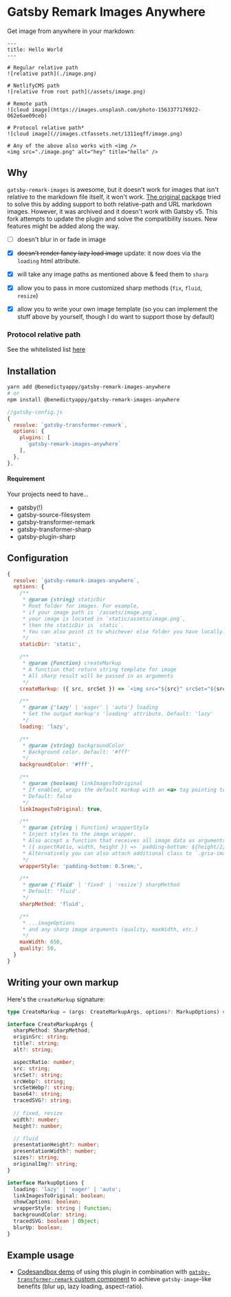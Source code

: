 # Gatsby Remark Images Anywhere

Get image from anywhere in your markdown:

```
---
title: Hello World
---

# Regular relative path
![relative path](./image.png)

# NetlifyCMS path
![relative from root path](/assets/image.png)

# Remote path
![cloud image](https://images.unsplash.com/photo-1563377176922-062e6ae09ceb)

# Protocol relative path*
![cloud image](//images.ctfassets.net/1311eqff/image.png)

# Any of the above also works with <img />
<img src="./image.png" alt="hey" title="hello" />

```

## Why

`gatsby-remark-images` is awesome, but it doesn't work for images that isn't relative to the markdown file itself, it won't work. [The original package](https://github.com/d4rekanguok/gatsby-remark-images-anywhere) tried to solve this by adding support to both relative-path and URL markdown images. However, it was archived and it doesn't work with Gatsby v5. This fork attempts to update the plugin and solve the compatibility issues. New features might be added along the way.


- [ ] doesn't blur in or fade in image
- [x] ~~doesn't render fancy lazy load image~~ update: it now does via the `loading` html attribute.
- [x] will take any image paths as mentioned above & feed them to `sharp`
- [x] allow you to pass in more customized sharp methods (`fix`, `fluid`, `resize`)
- [x] allow you to write your own image template (so you can implement the stuff above by yourself, though I do want to support those by default)


### Protocol relative path
See the whitelisted list [here](./src/relative-protocol-whitelist.ts)

## Installation

```bash
yarn add @benedictyappy/gatsby-remark-images-anywhere
# or
npm install @benedictyappy/gatsby-remark-images-anywhere
```

```js
//gatsby-config.js
{
  resolve: `gatsby-transformer-remark`,
  options: {
    plugins: [
      `gatsby-remark-images-anywhere`
    ],
  },
},

```

#### Requirement
Your projects need to have...
 - gatsby(!)
 - gatsby-source-filesystem
 - gatsby-transformer-remark
 - gatsby-transformer-sharp
 - gatsby-plugin-sharp


## Configuration

```js
{
  resolve: `gatsby-remark-images-anywhere`,
  options: {
    /**
     * @param {string} staticDir
     * Root folder for images. For example,
     * if your image path is `/assets/image.png`,
     * your image is located in `static/assets/image.png`,
     * then the staticDir is `static`.
     * You can also point it to whichever else folder you have locally.
     */
    staticDir: 'static',

    /**
     * @param {Function} createMarkup
     * A function that return string template for image
     * All sharp result will be passed in as arguments
     */
    createMarkup: ({ src, srcSet }) => `<img src="${src}" srcSet="${srcSet}" class="hey" />`,

    /**
     * @param {'lazy' | 'eager' | 'auto'} loading 
     * Set the output markup's 'loading' attribute. Default: 'lazy'
     */
    loading: 'lazy',

    /**
     * @param {string} backgroundColor
     * Background color. Default: '#fff'
     */
    backgroundColor: '#fff',

    /**
     * @param {boolean} linkImagesToOriginal 
     * If enabled, wraps the default markup with an <a> tag pointing to the original image.
     * Default: false
     */
    linkImagesToOriginal: true,

    /**
     * @param {string | Function} wrapperStyle 
     * Inject styles to the image wrapper.
     * Also accept a function that receives all image data as arguments, i.e
     * ({ aspectRatio, width, height }) => `padding-bottom: ${height/2}px;`
     * Alternatively you can also attach additional class to `.gria-image-wrapper`
     */
    wrapperStyle: 'padding-bottom: 0.5rem;',

    /**
     * @param {'fluid' | 'fixed' | 'resize'} sharpMethod
     * Default: 'fluid'.
     */
    sharpMethod: 'fluid',

    /**
     * ...imageOptions
     * and any sharp image arguments (quality, maxWidth, etc.)
     */
    maxWidth: 650,
    quality: 50,
  }
}
```

## Writing your own markup

Here's the `createMarkup` signature:
```ts
type CreateMarkup = (args: CreateMarkupArgs, options?: MarkupOptions) => string;

interface CreateMarkupArgs {
  sharpMethod: SharpMethod;
  originSrc: string;
  title?: string;
  alt?: string;

  aspectRatio: number;
  src: string;
  srcSet?: string;
  srcWebp?: string;
  srcSetWebp?: string;
  base64?: string;
  tracedSVG?: string;
  
  // fixed, resize
  width?: number;
  height?: number;

  // fluid
  presentationHeight?: number;
  presentationWidth?: number;
  sizes?: string;
  originalImg?: string;
}

interface MarkupOptions {
  loading: 'lazy' | 'eager' | 'auto';
  linkImagesToOriginal: boolean;
  showCaptions: boolean;
  wrapperStyle: string | Function;
  backgroundColor: string;
  tracedSVG: boolean | Object;
  blurUp: boolean;
}
```


## Example usage

- [Codesandbox demo](https://codesandbox.io/s/gatsby-remark-images-anywhere-remark-custom-component-lazy-load-007vo) of using this plugin in combination with [`gatsby-transformer-remark` custom component](https://using-remark.gatsbyjs.org/custom-components/) to achieve `gatsby-image`-like benefits (blur up, lazy loading, aspect-ratio).
